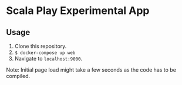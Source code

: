 # Scala Play Experimental App

## Usage

1. Clone this repository.
1. `$ docker-compose up web`
1. Navigate to `localhost:9000`.

Note: Initial page load might take a few seconds as the code has to be compiled.
